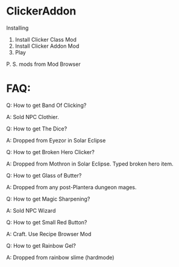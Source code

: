 # ClickerAddon

Installing
1. Install Clicker Class Mod
2. Install Clicker Addon Mod
3. Play

P. S. mods from Mod Browser

# FAQ:
Q: How to get Band Of Clicking?

A: Sold NPC Clothier.


Q: How to get The Dice?

A: Dropped from Eyezor in Solar Eclipse


Q: How to get Broken Hero Clicker?

A: Dropped from Mothron in Solar Eclipse. Typed broken hero item.


Q: How to get Glass of Butter?

A: Dropped from any post-Plantera dungeon mages.


Q: How to get Magic Sharpening?

A: Sold NPC Wizard


Q: How to get Small Red Button?

A: Craft. Use Recipe Browser Mod

Q: How to get Rainbow Gel?

A: Dropped from rainbow slime (hardmode)
